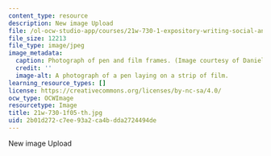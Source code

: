 ```yaml
---
content_type: resource
description: New image Upload
file: /ol-ocw-studio-app/courses/21w-730-1-expository-writing-social-and-ethical-issues-in-print-photography-and-film-fall-2005/2b01d272c7ee93a2ca4bdda2724494de_21w-730-1f05-th.jpg
file_size: 12213
file_type: image/jpeg
image_metadata:
  caption: Photograph of pen and film frames. (Image courtesy of Daniel Bersak.)
  credit: ''
  image-alt: A photograph of a pen laying on a strip of film.
learning_resource_types: []
license: https://creativecommons.org/licenses/by-nc-sa/4.0/
ocw_type: OCWImage
resourcetype: Image
title: 21w-730-1f05-th.jpg
uid: 2b01d272-c7ee-93a2-ca4b-dda2724494de
---
```

New image Upload